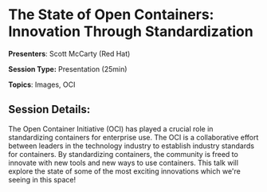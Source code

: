 # The State of Open Containers: Innovation Through Standardization

**Presenters**: Scott McCarty (Red Hat)

**Session Type:** Presentation (25min)

**Topics**: Images, OCI

## Session Details:

The Open Container Initiative (OCI) has played a crucial role in standardizing containers for enterprise use. The OCI is a collaborative effort between leaders in the technology industry to establish industry standards for containers. By standardizing containers, the community is freed to innovate with new tools and new ways to use containers. This talk will explore the state of some of the most exciting innovations which we're seeing in this space!
